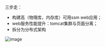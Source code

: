 三步走：
- 构建高（物理库，内存库）可用ssm web应用；
- web服务性能提升：tomcat集群与页面分离；
- 拆分为分布式架构

![image](https://github.com/leoge0113/elegant_ssm/tree/master/image/ElegantSSM.jpg)

